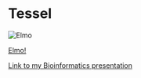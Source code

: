 # Tessel


![Elmo](https://m.media-amazon.com/images/S/aplus-media/vc/6ee642df-333d-4f84-a381-4281b32b94aa._SR300,300_.png)

[Elmo!](elmo.png)

[Link to my Bioinformatics presentation](Bioinformatics[Dani_Tessel_2018].pptx)
